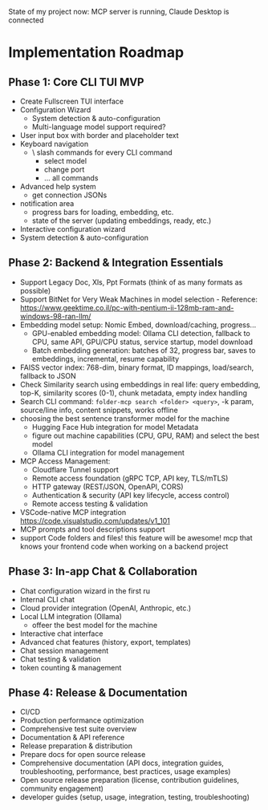 State of my project now:
MCP server is running,  Claude Desktop is connected

# Implementation Roadmap

## Phase 1: Core CLI TUI MVP
- Create Fullscreen TUI interface
- Configuration Wizard
    - System detection & auto-configuration
    - Multi-language model support required?
- User input box with border and placeholder text
- Keyboard navigation
    - \ slash commands for every CLI command
        - select model
        - change port
        - ... all commands
- Advanced help system
    - get connection JSONs
- notification area
    - progress bars for loading, embedding, etc.
    - state of the server (updating embeddings, ready, etc.)
- Interactive configuration wizard
- System detection & auto-configuration

## Phase 2: Backend & Integration Essentials
- Support Legacy Doc, Xls, Ppt Formats (think of as many formats as possible)
- Support BitNet for Very Weak Machines in model selection - Reference: https://www.geektime.co.il/pc-with-pentium-ii-128mb-ram-and-windows-98-ran-llm/
- Embedding model setup: Nomic Embed, download/caching, progress...
    - GPU-enabled embedding model: Ollama CLI detection, fallback to CPU, same API, GPU/CPU status, service startup, model download
    - Batch embedding generation: batches of 32, progress bar, saves to embeddings, incremental, resume capability
- FAISS vector index: 768-dim, binary format, ID mappings, load/search, fallback to JSON
- Check Similarity search using embeddings in real life: query embedding, top-K, similarity scores (0-1), chunk metadata, empty index handling
- Search CLI command: `folder-mcp search <folder> <query>`, -k param, source/line info, content snippets, works offline
- choosing the best sentence transformer model for the machine
    - Hugging Face Hub integration for model Metadata
    - figure out machine capabilities (CPU, GPU, RAM) and select the best model
    - Ollama CLI integration for model management
- MCP Access Management:
    - Cloudflare Tunnel support
    - Remote access foundation (gRPC TCP, API key, TLS/mTLS)
    - HTTP gateway (REST/JSON, OpenAPI, CORS)
    - Authentication & security (API key lifecycle, access control)
    - Remote access testing & validation
- VSCode-native MCP integration https://code.visualstudio.com/updates/v1_101
- MCP prompts and tool descriptions support
- support Code folders and files!
this feature will be awesome! mcp that knows your frontend code when working on a backend project

## Phase 3: In-app Chat & Collaboration
- Chat configuration wizard in the first ru
- Internal CLI chat
- Cloud provider integration (OpenAI, Anthropic, etc.)
- Local LLM integration (Ollama)
    - offeer the best model for the machine
- Interactive chat interface
- Advanced chat features (history, export, templates)
- Chat session management
- Chat testing & validation
- token counting & management

## Phase 4: Release & Documentation
- CI/CD
- Production performance optimization
- Comprehensive test suite overview
- Documentation & API reference
- Release preparation & distribution
- Prepare docs for open source release
- Comprehensive documentation (API docs, integration guides, troubleshooting, performance, best practices, usage examples)
- Open source release preparation (license, contribution guidelines, community engagement)
- developer guides (setup, usage, integration, testing, troubleshooting)
